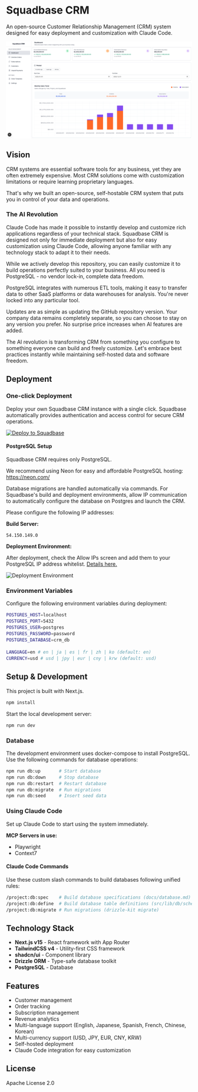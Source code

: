 # Squadbase CRM

An open-source Customer Relationship Management (CRM) system designed for easy deployment and customization with Claude Code.

![Thumbnail](./assets/top.png)

## Vision

CRM systems are essential software tools for any business, yet they are often extremely expensive. Most CRM solutions come with customization limitations or require learning proprietary languages.

That's why we built an open-source, self-hostable CRM system that puts you in control of your data and operations.

### The AI Revolution

Claude Code has made it possible to instantly develop and customize rich applications regardless of your technical stack. Squadbase CRM is designed not only for immediate deployment but also for easy customization using Claude Code, allowing anyone familiar with any technology stack to adapt it to their needs.

While we actively develop this repository, you can easily customize it to build operations perfectly suited to your business. All you need is PostgreSQL - no vendor lock-in, complete data freedom.

PostgreSQL integrates with numerous ETL tools, making it easy to transfer data to other SaaS platforms or data warehouses for analysis. You're never locked into any particular tool.

Updates are as simple as updating the GitHub repository version. Your company data remains completely separate, so you can choose to stay on any version you prefer. No surprise price increases when AI features are added.

The AI revolution is transforming CRM from something you configure to something everyone can build and freely customize. Let's embrace best practices instantly while maintaining self-hosted data and software freedom.

## Deployment

### One-click Deployment

Deploy your own Squadbase CRM instance with a single click. Squadbase automatically provides authentication and access control for secure CRM operations.

[![Deploy to Squadbase](https://app.squadbase.dev/button.svg)](https://app.squadbase.dev/new/clone?repository-url=https://github.com/squadbase/crm?env-vars=POSTGRES_HOST,POSTGRES_PORT,POSTGRES_USER,POSTGRES_PASSWORD,POSTGRES_DATABASE,LANGUAGE,CURRENCY)

#### PostgreSQL Setup

Squadbase CRM requires only PostgreSQL.

We recommend using Neon for easy and affordable PostgreSQL hosting:
https://neon.com/

Database migrations are handled automatically via commands. For Squadbase's build and deployment environments, allow IP communication to automatically configure the database on Postgres and launch the CRM.

Please configure the following IP addresses:

**Build Server:**
```
54.150.149.0
```

**Deployment Environment:**

After deployment, check the Allow IPs screen and add them to your PostgreSQL IP address whitelist.
[Details here.](https://www.squadbase.dev/en/docs/features/fixed-ip-addresses)

![Deployment Environment](https://www.squadbase.dev/_next/image?url=%2F_next%2Fstatic%2Fmedia%2Fdoc_fixed_ip_address.9aca05ba.png&w=1080&q=75&dpl=dpl_7r2P88SXW6uFSJiGPEdJaaj2Pma5)

### Environment Variables

Configure the following environment variables during deployment:

```bash
POSTGRES_HOST=localhost
POSTGRES_PORT=5432
POSTGRES_USER=postgres
POSTGRES_PASSWORD=password
POSTGRES_DATABASE=crm_db

LANGUAGE=en # en | ja | es | fr | zh | ko (default: en)
CURRENCY=usd # usd | jpy | eur | cny | krw (default: usd)
```

## Setup & Development

This project is built with Next.js.

```bash
npm install
```

Start the local development server:

```bash
npm run dev
```

### Database

The development environment uses docker-compose to install PostgreSQL. Use the following commands for database operations:

```bash
npm run db:up       # Start database
npm run db:down     # Stop database
npm run db:restart  # Restart database
npm run db:migrate  # Run migrations
npm run db:seed     # Insert seed data
```

### Using Claude Code

Set up Claude Code to start using the system immediately.

**MCP Servers in use:**
- Playwright
- Context7

#### Claude Code Commands

Use these custom slash commands to build databases following unified rules:

```bash
/project:db:spec    # Build database specifications (docs/database.md)
/project:db:define  # Build database table definitions (src/lib/db/schema.ts)
/project:db:migrate # Run migrations (drizzle-kit migrate)
```

## Technology Stack

- **Next.js v15** - React framework with App Router
- **TailwindCSS v4** - Utility-first CSS framework
- **shadcn/ui** - Component library
- **Drizzle ORM** - Type-safe database toolkit
- **PostgreSQL** - Database

## Features

- Customer management
- Order tracking
- Subscription management
- Revenue analytics
- Multi-language support (English, Japanese, Spanish, French, Chinese, Korean)
- Multi-currency support (USD, JPY, EUR, CNY, KRW)
- Self-hosted deployment
- Claude Code integration for easy customization

## License

Apache License 2.0